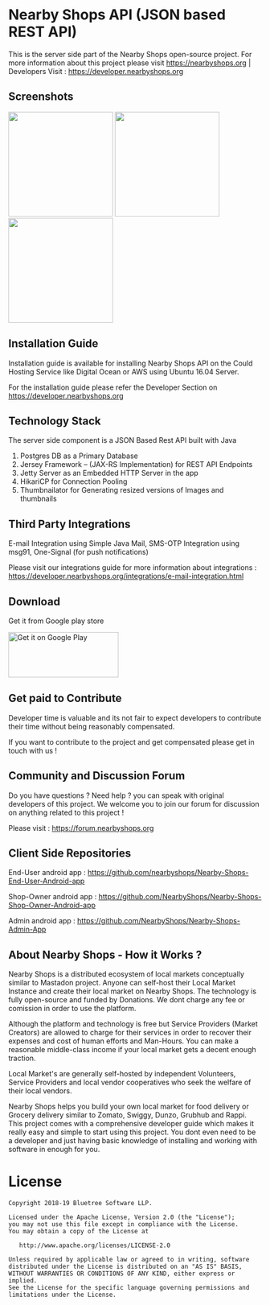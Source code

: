 Nearby Shops API (JSON based REST API)
====================================

This is the server side part of the Nearby Shops open-source project. For more information about this project please visit https://nearbyshops.org | Developers Visit : https://developer.nearbyshops.org


Screenshots
-----------
<img src="https://nearbyshops.org/images/3.png" width="208">   <img src="https://nearbyshops.org/images/5.png" width="208"> <img src="https://nearbyshops.org/images/6.png" width="208">

Installation Guide
--------------------
Installation guide is available for installing Nearby Shops API on the Could Hosting Service like Digital Ocean or AWS using Ubuntu 16.04 Server.

For the installation guide please refer the Developer Section on https://developer.nearbyshops.org


Technology Stack
------------------------
The server side component is a JSON Based Rest API built with Java

1. Postgres DB as a Primary Database
2. Jersey Framework – (JAX-RS Implementation) for REST API Endpoints
3. Jetty Server as an Embedded HTTP Server in the app
4. HikariCP for Connection Pooling
5. Thumbnailator for Generating resized versions of Images and thumbnails


Third Party Integrations
-------------------------
E-mail Integration using Simple Java Mail, SMS-OTP Integration using msg91, One-Signal (for push notifications)

Please visit our integrations guide for more information about integrations : https://developer.nearbyshops.org/integrations/e-mail-integration.html



Download
--------

Get it from Google play store

<a href="https://play.google.com/store/apps/details?id=org.nearbyshops.enduserappnew"><img class="alignnone" src="https://play.google.com/intl/en_us/badges/images/generic/en_badge_web_generic.png" alt="Get it on Google Play" width="219" height="90" /></a>


Get paid to Contribute
-------------------------

Developer time is valuable and its not fair to expect developers to contribute their time without being reasonably compensated. 

If you want to contribute to the project and get compensated please get in touch with us !


Community and Discussion Forum
-----------------------------------

Do you have questions ? Need help ? you can speak with original developers of this project. We welcome you to join our forum for discussion on anything related to this project !

Please visit : https://forum.nearbyshops.org



Client Side Repositories
--------------------------

End-User android app : https://github.com/nearbyshops/Nearby-Shops-End-User-Android-app

Shop-Owner android app : https://github.com/NearbyShops/Nearby-Shops-Shop-Owner-Android-app

Admin android app : https://github.com/NearbyShops/Nearby-Shops-Admin-App


About Nearby Shops - How it Works ? 
-------------------------------

Nearby Shops is a distributed ecosystem of local markets conceptually similar to Mastadon project. Anyone can self-host their Local Market Instance and create their local market on Nearby Shops. The technology is fully open-source and funded by Donations. We dont charge any fee or comission in order to use the platform. 

Although the platform and technology is free but Service Providers (Market Creators) are allowed to charge for their services in order to recover their expenses and cost of human efforts and Man-Hours. You can make a reasonable middle-class income if your local market gets a decent enough traction. 

Local Market's are generally self-hosted by independent Volunteers, Service Providers and local vendor cooperatives who seek the welfare of their local vendors.

Nearby Shops helps you build your own local market for food delivery or Grocery delivery similar to Zomato, Swiggy, Dunzo, Grubhub and Rappi. This project comes with a comprehensive developer guide which makes it really easy and simple to start using this project. You dont even need to be a developer and just having basic knowledge of installing and working with software in enough for you. 


License
=======

    Copyright 2018-19 Bluetree Software LLP.

    Licensed under the Apache License, Version 2.0 (the "License");
    you may not use this file except in compliance with the License.
    You may obtain a copy of the License at

       http://www.apache.org/licenses/LICENSE-2.0

    Unless required by applicable law or agreed to in writing, software
    distributed under the License is distributed on an "AS IS" BASIS,
    WITHOUT WARRANTIES OR CONDITIONS OF ANY KIND, either express or implied.
    See the License for the specific language governing permissions and
    limitations under the License.

